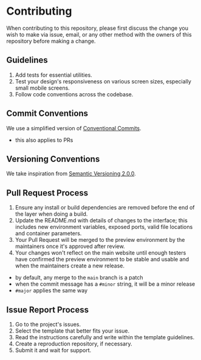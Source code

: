 # **Contributing**

When contributing to this repository, please first discuss the change you wish to make via issue,
email, or any other method with the owners of this repository before making a change.

## Guidelines

1. Add tests for essential utilities.
2. Test your design's responsiveness on various screen sizes, especially small mobile screens.
3. Follow code conventions across the codebase.

## Commit Conventions

We use a simplified version of [Conventional Commits](https://www.conventionalcommits.org/en/v1.0.0/).

- this also applies to PRs

## Versioning Conventions

We take inspiration from [Semantic Versioning 2.0.0](https://semver.org/).

## Pull Request Process

1. Ensure any install or build dependencies are removed before the end of the layer when doing a build.
2. Update the README.md with details of changes to the interface; this includes new environment variables, exposed ports, valid file locations and container parameters.
3. Your Pull Request will be merged to the preview environment by the maintainers once it's approved after review.
4. Your changes won't reflect on the main website until enough testers have confirmed the preview environment to be stable and usable and when the maintainers create a new release.

- by default, any merge to the `main` branch is a patch
- when the commit message has a `#minor` string, it will be a minor release
- `#major` applies the same way

## Issue Report Process

1. Go to the project's issues.
2. Select the template that better fits your issue.
3. Read the instructions carefully and write within the template guidelines.
4. Create a reproduction repository, if necessary.
5. Submit it and wait for support.
